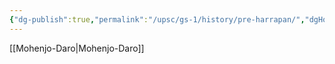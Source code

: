 ```yaml
---
{"dg-publish":true,"permalink":"/upsc/gs-1/history/pre-harrapan/","dgHomeLink":true,"dgPassFrontmatter":false}
---
```


[[Mohenjo-Daro|Mohenjo-Daro]]
